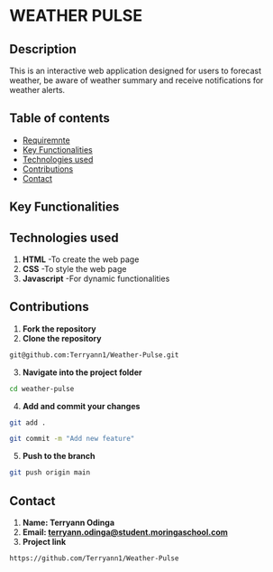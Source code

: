 # WEATHER PULSE
## Description
This is an interactive web application designed for users to forecast weather, be aware of weather summary and receive notifications for weather alerts.
## Table of contents
- [Requiremnte](#requirements)
- [Key Functionalities](#key-functionalities)
- [Technologies used](#technologies-used)
- [Contributions](#contributions)
- [Contact](#contact)

## Key Functionalities
## Technologies used
1. **HTML** -To create the web page
2. **CSS** -To style the web page
3. **Javascript** -For dynamic functionalities
## Contributions
1. **Fork the repository**
2. **Clone the repository**
```bash
git@github.com:Terryann1/Weather-Pulse.git
```
3. **Navigate into the project folder**
```bash
cd weather-pulse
```
4. **Add and commit your changes**
```bash
git add .
```
```bash
git commit -m "Add new feature"
```
5. **Push to the branch**
```bash
git push origin main
```
## Contact
1. **Name: Terryann Odinga**
2. **Email: terryann.odinga@student.moringaschool.com**
3. **Project link**
```bash
https://github.com/Terryann1/Weather-Pulse
```


